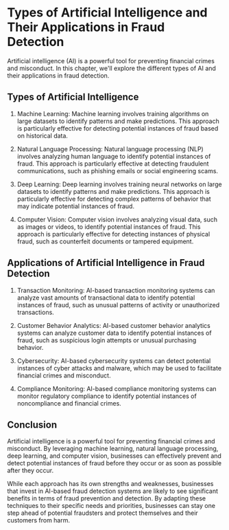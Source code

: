 Types of Artificial Intelligence and Their Applications in Fraud Detection
======================================================================================================================

Artificial intelligence (AI) is a powerful tool for preventing financial crimes and misconduct. In this chapter, we'll explore the different types of AI and their applications in fraud detection.

Types of Artificial Intelligence
--------------------------------

1. Machine Learning: Machine learning involves training algorithms on large datasets to identify patterns and make predictions. This approach is particularly effective for detecting potential instances of fraud based on historical data.

2. Natural Language Processing: Natural language processing (NLP) involves analyzing human language to identify potential instances of fraud. This approach is particularly effective at detecting fraudulent communications, such as phishing emails or social engineering scams.

3. Deep Learning: Deep learning involves training neural networks on large datasets to identify patterns and make predictions. This approach is particularly effective for detecting complex patterns of behavior that may indicate potential instances of fraud.

4. Computer Vision: Computer vision involves analyzing visual data, such as images or videos, to identify potential instances of fraud. This approach is particularly effective for detecting instances of physical fraud, such as counterfeit documents or tampered equipment.

Applications of Artificial Intelligence in Fraud Detection
----------------------------------------------------------

1. Transaction Monitoring: AI-based transaction monitoring systems can analyze vast amounts of transactional data to identify potential instances of fraud, such as unusual patterns of activity or unauthorized transactions.

2. Customer Behavior Analytics: AI-based customer behavior analytics systems can analyze customer data to identify potential instances of fraud, such as suspicious login attempts or unusual purchasing behavior.

3. Cybersecurity: AI-based cybersecurity systems can detect potential instances of cyber attacks and malware, which may be used to facilitate financial crimes and misconduct.

4. Compliance Monitoring: AI-based compliance monitoring systems can monitor regulatory compliance to identify potential instances of noncompliance and financial crimes.

Conclusion
----------

Artificial intelligence is a powerful tool for preventing financial crimes and misconduct. By leveraging machine learning, natural language processing, deep learning, and computer vision, businesses can effectively prevent and detect potential instances of fraud before they occur or as soon as possible after they occur.

While each approach has its own strengths and weaknesses, businesses that invest in AI-based fraud detection systems are likely to see significant benefits in terms of fraud prevention and detection. By adapting these techniques to their specific needs and priorities, businesses can stay one step ahead of potential fraudsters and protect themselves and their customers from harm.
